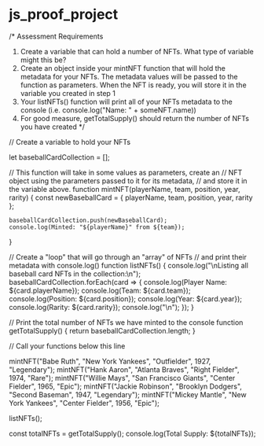# js_proof_project
/*
Assessment Requirements
1. Create a variable that can hold a number of NFTs. What type of variable might this be?
2. Create an object inside your mintNFT function that will hold the metadata for your NFTs. 
   The metadata values will be passed to the function as parameters. When the NFT is ready, 
   you will store it in the variable you created in step 1
3. Your listNFTs() function will print all of your NFTs metadata to the console (i.e. console.log("Name: " + someNFT.name))
4. For good measure, getTotalSupply() should return the number of NFTs you have created
*/

// Create a variable to hold your NFTs

let baseballCardCollection = [];

// This function will take in some values as parameters, create an
// NFT object using the parameters passed to it for its metadata, 
// and store it in the variable above.
function mintNFT(playerName, team, position, year, rarity) {
    const newBaseballCard = {
        playerName,
        team,
        position,
        year,
        rarity
    };

    baseballCardCollection.push(newBaseballCard);
    console.log(Minted: "${playerName}" from ${team});
}

// Create a "loop" that will go through an "array" of NFTs
// and print their metadata with console.log()
function listNFTs() {
    console.log("\nListing all baseball card NFTs in the collection:\n");
    baseballCardCollection.forEach(card => {
        console.log(Player Name: ${card.playerName});
        console.log(Team: ${card.team});
        console.log(Position: ${card.position});
        console.log(Year: ${card.year});
        console.log(Rarity: ${card.rarity});
        console.log("\n");
    });
}

// Print the total number of NFTs we have minted to the console
function getTotalSupply() {
    return baseballCardCollection.length;
}

// Call your functions below this line

mintNFT("Babe Ruth", "New York Yankees", "Outfielder", 1927, "Legendary");
mintNFT("Hank Aaron", "Atlanta Braves", "Right Fielder", 1974, "Rare");
mintNFT("Willie Mays", "San Francisco Giants", "Center Fielder", 1965, "Epic");
mintNFT("Jackie Robinson", "Brooklyn Dodgers", "Second Baseman", 1947, "Legendary");
mintNFT("Mickey Mantle", "New York Yankees", "Center Fielder", 1956, "Epic");

listNFTs();

const totalNFTs = getTotalSupply();
console.log(Total Supply: ${totalNFTs});
